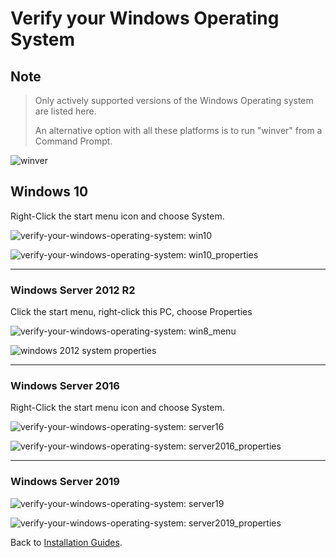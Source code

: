 # Verify your Windows Operating System

<PageHeader />

## Note

>Only actively supported versions of the Windows Operating system are listed here.
>
>An alternative option with all these platforms is to run "winver" from a Command Prompt.  
>

![winver](./win10_winver.jpg)

## Windows 10

Right-Click the start menu icon and choose System.  

![verify-your-windows-operating-system: win10](./win10.jpg)

![verify-your-windows-operating-system: win10_properties](./win10_properties.jpg)

* * *  

### Windows Server 2012 R2

Click the start menu, right-click this PC, choose Properties

![verify-your-windows-operating-system: win8_menu](./win8_menu.jpg)

![windows 2012 system properties](./2012r2.jpg)  

* * *  

### Windows Server 2016  

Right-Click the start menu icon and choose System.  

![verify-your-windows-operating-system: server16](./2016.jpg)

![verify-your-windows-operating-system: server2016_properties](./2016_properties.jpg)  

* * *  

### Windows Server 2019  

![verify-your-windows-operating-system: server19](./2019.jpg)  

![verify-your-windows-operating-system: server2019_properties](./2019_properties.jpg)  

Back to [Installation Guides](./../README.md).

<PageFooter />
